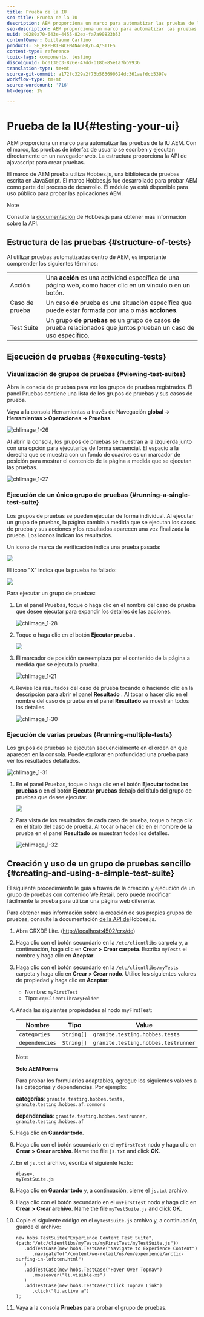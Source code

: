 ```yaml
---
title: Prueba de la IU
seo-title: Prueba de la IU
description: AEM proporciona un marco para automatizar las pruebas de la IU AEM
seo-description: AEM proporciona un marco para automatizar las pruebas de la IU AEM
uuid: b0280a70-643e-4455-82ea-fa7a90823b53
contentOwner: Guillaume Carlino
products: SG_EXPERIENCEMANAGER/6.4/SITES
content-type: reference
topic-tags: components, testing
discoiquuid: bc0130c3-826e-47dd-b18b-85e1a7bb9936
translation-type: tm+mt
source-git-commit: a172fc329a2f73b563690624dc361aefdcb5397e
workflow-type: tm+mt
source-wordcount: '716'
ht-degree: 1%

---
```



# Prueba de la IU{#testing-your-ui}

AEM proporciona un marco para automatizar las pruebas de la IU AEM. Con el marco, las pruebas de interfaz de usuario se escriben y ejecutan directamente en un navegador web. La estructura proporciona la API de ajavascript para crear pruebas.

El marco de AEM prueba utiliza Hobbes.js, una biblioteca de pruebas escrita en JavaScript. El marco Hobbes.js fue desarrollado para probar AEM como parte del proceso de desarrollo. El módulo ya está disponible para uso público para probar las aplicaciones AEM.

>[!NOTE]
>
>Consulte la [documentación](https://helpx.adobe.com/experience-manager/6-4/sites/developing/using/reference-materials/test-api/index.html) de Hobbes.js para obtener más información sobre la API.

## Estructura de las pruebas {#structure-of-tests}

Al utilizar pruebas automatizadas dentro de AEM, es importante comprender los siguientes términos:

|  |  |
|---|---|
| Acción | Una **acción** es una actividad específica de una página web, como hacer clic en un vínculo o en un botón. |
| Caso de prueba | Un caso **de** prueba es una situación específica que puede estar formada por una o más **acciones**. |
| Test Suite | Un grupo **de pruebas** es un grupo de casos **de** prueba relacionados que juntos prueban un caso de uso específico. |

## Ejecución de pruebas {#executing-tests}

### Visualización de grupos de pruebas {#viewing-test-suites}

Abra la consola de pruebas para ver los grupos de pruebas registrados. El panel Pruebas contiene una lista de los grupos de pruebas y sus casos de prueba.

Vaya a la consola Herramientas a través de Navegación **global -> Herramientas > Operaciones -> Pruebas**.

![chlimage_1-26](assets/chlimage_1-26.png)

Al abrir la consola, los grupos de pruebas se muestran a la izquierda junto con una opción para ejecutarlos de forma secuencial. El espacio a la derecha que se muestra con un fondo de cuadros es un marcador de posición para mostrar el contenido de la página a medida que se ejecutan las pruebas.

![chlimage_1-27](assets/chlimage_1-27.png)

### Ejecución de un único grupo de pruebas {#running-a-single-test-suite}

Los grupos de pruebas se pueden ejecutar de forma individual. Al ejecutar un grupo de pruebas, la página cambia a medida que se ejecutan los casos de prueba y sus acciones y los resultados aparecen una vez finalizada la prueba. Los iconos indican los resultados.

Un icono de marca de verificación indica una prueba pasada:

![](do-not-localize/chlimage_1-5.png)

El icono &quot;X&quot; indica que la prueba ha fallado:

![](do-not-localize/chlimage_1-6.png)

Para ejecutar un grupo de pruebas:

1. En el panel Pruebas, toque o haga clic en el nombre del caso de prueba que desee ejecutar para expandir los detalles de las acciones.

   ![chlimage_1-28](assets/chlimage_1-28.png)

1. Toque o haga clic en el botón **Ejecutar prueba** .

   ![](do-not-localize/chlimage_1-7.png)

1. El marcador de posición se reemplaza por el contenido de la página a medida que se ejecuta la prueba.

   ![chlimage_1-21](assets/chlimage_1-29.png)

1. Revise los resultados del caso de prueba tocando o haciendo clic en la descripción para abrir el panel **Resultado** . Al tocar o hacer clic en el nombre del caso de prueba en el panel **Resultado** se muestran todos los detalles.

   ![chlimage_1-30](assets/chlimage_1-30.png)

### Ejecución de varias pruebas {#running-multiple-tests}

Los grupos de pruebas se ejecutan secuencialmente en el orden en que aparecen en la consola. Puede explorar en profundidad una prueba para ver los resultados detallados.

![chlimage_1-31](assets/chlimage_1-31.png)

1. En el panel Pruebas, toque o haga clic en el botón **Ejecutar todas las pruebas** o en el botón **Ejecutar pruebas** debajo del título del grupo de pruebas que desee ejecutar.

   ![](do-not-localize/chlimage_1-8.png)

1. Para vista de los resultados de cada caso de prueba, toque o haga clic en el título del caso de prueba. Al tocar o hacer clic en el nombre de la prueba en el panel **Resultado** se muestran todos los detalles.

   ![chlimage_1-32](assets/chlimage_1-32.png)

## Creación y uso de un grupo de pruebas sencillo {#creating-and-using-a-simple-test-suite}

El siguiente procedimiento le guía a través de la creación y ejecución de un grupo de pruebas con contenido [](/help/sites-developing/we-retail.md)We.Retail, pero puede modificar fácilmente la prueba para utilizar una página web diferente.

Para obtener más información sobre la creación de sus propios grupos de pruebas, consulte la documentación [de la API de](https://helpx.adobe.com/experience-manager/6-4/sites/developing/using/reference-materials/test-api/index.html)Hobbes.js.

1. Abra CRXDE Lite. ([http://localhost:4502/crx/de](http://localhost:4502/crx/de))
1. Haga clic con el botón secundario en la `/etc/clientlibs` carpeta y, a continuación, haga clic en **Crear > Crear carpeta**. Escriba `myTests` el nombre y haga clic en **Aceptar**.
1. Haga clic con el botón secundario en la `/etc/clientlibs/myTests` carpeta y haga clic en **Crear > Crear nodo**. Utilice los siguientes valores de propiedad y haga clic en **Aceptar**:

   * Nombre: `myFirstTest`
   * Tipo: `cq:ClientLibraryFolder`

1. Añada las siguientes propiedades al nodo myFirstTest:

   | Nombre | Tipo | Value |
   |---|---|---|
   | `categories` | `String[]` | `granite.testing.hobbes.tests` |
   | `dependencies` | `String[]` | `granite.testing.hobbes.testrunner` |

   >[!NOTE]
   >
   >**Solo AEM Forms**
   >
   >Para probar los formularios adaptables, agregue los siguientes valores a las categorías y dependencias. Por ejemplo:
   >
   >**categorías**: `granite.testing.hobbes.tests, granite.testing.hobbes.af.commons`
   >
   >**dependencias**: `granite.testing.hobbes.testrunner, granite.testing.hobbes.af`

1. Haga clic en **Guardar todo**.
1. Haga clic con el botón secundario en el `myFirstTest` nodo y haga clic en **Crear > Crear archivo**. Name the file `js.txt` and click **OK**.
1. En el `js.txt` archivo, escriba el siguiente texto:

   ```
   #base=.
   myTestSuite.js
   ```

1. Haga clic en **Guardar todo** y, a continuación, cierre el `js.txt` archivo.
1. Haga clic con el botón secundario en el `myFirstTest` nodo y haga clic en **Crear > Crear archivo**. Name the file `myTestSuite.js` and click **OK**.
1. Copie el siguiente código en el `myTestSuite.js` archivo y, a continuación, guarde el archivo:

   ```
   new hobs.TestSuite("Experience Content Test Suite", {path:"/etc/clientlibs/myTests/myFirstTest/myTestSuite.js"})
      .addTestCase(new hobs.TestCase("Navigate to Experience Content")
         .navigateTo("/content/we-retail/us/en/experience/arctic-surfing-in-lofoten.html")
      )
      .addTestCase(new hobs.TestCase("Hover Over Topnav")
         .mouseover("li.visible-xs")
      )
      .addTestCase(new hobs.TestCase("Click Topnav Link")
         .click("li.active a")
   );
   ```

1. Vaya a la consola **Pruebas** para probar el grupo de pruebas.

